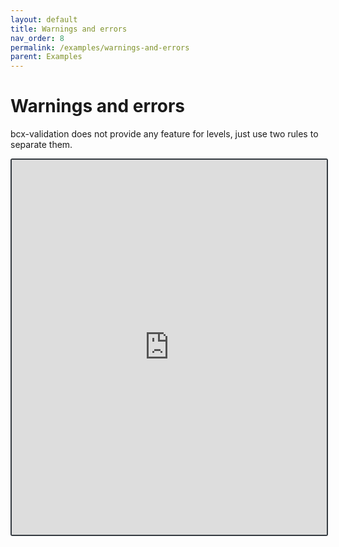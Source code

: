 ```yaml
---
layout: default
title: Warnings and errors
nav_order: 8
permalink: /examples/warnings-and-errors
parent: Examples
---
```


# Warnings and errors

bcx-validation does not provide any feature for levels, just use two rules to separate them.

<iframe style="width: 100%; height: 600px; border: 2px solid #343a40; border-radius: 3px;" loading="lazy" src="https://gist.dumber.app/?gist=082a21218d9a7dcd7de06704aafaa257&open=src%2Fsimple-form.js&open=src%2Fsimple-form.html"></iframe>
